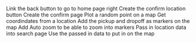 Link the back button to go to home page right
Create the confirm location button
Create the confirm page
Plot a random point on a map
Get coordindates from a location
Add the pickup and dropoff as markers on the map
Add Auto zoom to be able to zoom into markers
Pass in location data into search page
Use the passed in data to put in on the map
